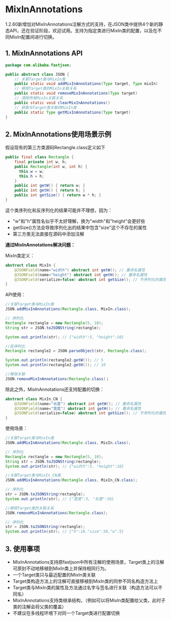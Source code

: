 # MixInAnnotations
1.2.60新增加对MixInAnnotations注解方式的支持，在JSON类中提供4个新的静态API，还在验证阶段，欢迎试用。支持为指定类进行MixIn类的配置，以及在不同MixIn配置间进行切换。

## 1. MixInAnnotations API
```Java
package com.alibaba.fastjson;

public abstract class JSON {
    // 关联Target类与MixIn类
    public static void addMixInAnnotations(Type target, Type mixIn)
    // 移除Target类的MixIn关联关系
    public static void removeMixInAnnotations(Type target)
    // 清除所有MixIn关联关系
    public static void clearMixInAnnotations()
    // 获取与Target类关联的MixIn类
    public static Type getMixInAnnotations(Type target)
}
```
## 2. MixInAnnotations使用场景示例
假设现有的第三方类源码Rectangle.class定义如下

```Java
public final class Rectangle {
    final private int w, h;
    public Rectangle(int w, int h) {
      this.w = w;
      this.h = h;
    }
    public int getW() { return w; }
    public int getH() { return h; }
    public int getSize() { return w * h; }
}
```

这个类序列化和反序列化的结果可能并不理想，因为：
- "w"和"h"属性名似乎不太好理解，换为"width"和"height"会更好些
- getSize()方法会导致序列化出的结果中包含"size"这个不存在的属性
- 第三方类无法直接在源码中添加注解

**通过MixInAnnotations解决问题：**

MixIn类定义：
```Java
abstract class MixIn {
    @JSONField(name="width") abstract int getW(); // 重命名属性
    @JSONField(name="height") abstract int getH(); // 重命名属性
    @JSONField(serialize=false) abstract int getSize(); // 不序列化的属性
}
```
API使用：
```Java
//关联Target类与MixIn类
JSON.addMixInAnnotations(Rectangle.class, MixIn.class); 

// 序列化
Rectangle rectangle = new Rectangle(5, 10);
String str = JSON.toJSONString(rectangle);

System.out.println(str); // {"width":5, "height":10}

//反序列化
Rectangle rectangle2 = JSON.parseObject(str, Rectangle.class);

System.out.println(rectangle2.getW()); // 5
System.out.println(rectangle2.getH()); // 10

//移除关联
JSON.removeMixInAnnotations(Rectangle.class)；
```

除此之外，MixInAnnotations还支持配置的切换：

```Java
abstract class MixIn_CN {
    @JSONField(name="长度") abstract int getW(); // 重命名属性
    @JSONField(name="宽度") abstract int getH(); // 重命名属性
    @JSONField(serialize=false) abstract int getSize(); // 不序列化的属性
}
```
使用场景：
```Java
//关联Target类与MixIn类
JSON.addMixInAnnotations(Rectangle.class, MixIn.class); 

// 序列化
Rectangle rectangle = new Rectangle(5, 10);
String str = JSON.toJSONString(rectangle);
System.out.println(str); // {"width":5, "height":10}

//关联Target类与MixIn_CN类
JSON.addMixInAnnotations(Rectangle.class, MixIn_CN.class);

// 序列化
str = JSON.toJSONString(rectangle);
System.out.println(str); // {"宽度":5, "长度":10}

//移除Target类的关联关系
JSON.removeMixInAnnotations(Rectangle.class);

// 序列化
str = JSON.toJSONString(rectangle);
System.out.println(str); // {"h":10,"size":50,"w":5}
```

## 3. 使用事项
- MixInAnnotations支持原fastjson中所有注解的使用场景，Target类上的注解可原封不动地移植到MixIn类上并保持相同行为。
- 一个Target类只与最近配置的MixIn类关联
- Target类构造方法上的注解可直接移植到MixIn类的同参不同名构造方法上
- Target类与MixIn类的属性及方法通过名字与签名进行关联（构造方法可以不同名）
- MixInAnnotations支持类继承结构，（例如可以将MixIn类配置给父类，此时子类的注解会将父类的覆盖）
- 不建议在多线程环境下对同一个Target类进行配置切换